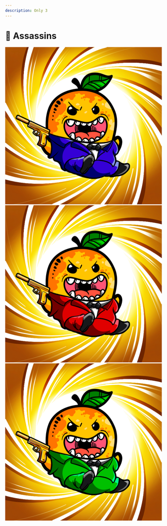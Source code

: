 ```yaml
---
description: Only 3
---
```


# 🔫 Assassins

![](../../../.gitbook/assets/mh1027.png)![](../../../.gitbook/assets/mh4520.png)![](../../../.gitbook/assets/mh5450.png)
